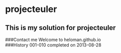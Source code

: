 projecteuler
============

This is my solution for projecteuler
---------
###Contact me
Welcome to heloman.github.io  
###History
001-010 completed on 2013-08-28
